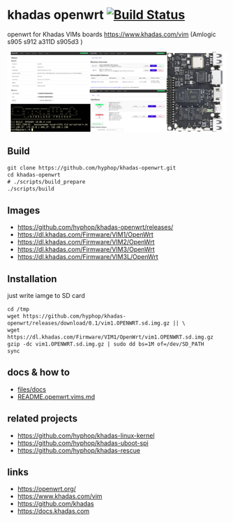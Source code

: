 # khadas openwrt [![Build Status](https://travis-ci.com/hyphop/khadas-openwrt.svg?branch=master)](https://travis-ci.com/hyphop/khadas-openwrt)

openwrt for Khadas VIMs boards https://www.khadas.com/vim (Amlogic s905 s912 a311D s905d3 )

![khadas vims openwrt](pics/khadas_vim1_openwrt.jpg)

## Build

```
git clone https://github.com/hyphop/khadas-openwrt.git
cd khadas-openwrt
# ./scripts/build_prepare
./scripts/build
```

## Images

+ https://github.com/hyphop/khadas-openwrt/releases/
+ https://dl.khadas.com/Firmware/VIM1/OpenWrt
+ https://dl.khadas.com/Firmware/VIM2/OpenWrt
+ https://dl.khadas.com/Firmware/VIM3/OpenWrt
+ https://dl.khadas.com/Firmware/VIM3L/OpenWrt

## Installation

just write iamge to SD card

```
cd /tmp
wget https://github.com/hyphop/khadas-openwrt/releases/download/0.1/vim1.OPENWRT.sd.img.gz || \
wget https://dl.khadas.com/Firmware/VIM1/OpenWrt/vim1.OPENWRT.sd.img.gz
gzip -dc vim1.OPENWRT.sd.img.gz | sudo dd bs=1M of=/dev/SD_PATH
sync
```

## docs & how to

+ [files/docs](files/docs)
+ [README.openwrt.vims.md](README.openwrt.vims.md)

## related projects

+ https://github.com/hyphop/khadas-linux-kernel
+ https://github.com/hyphop/khadas-uboot-spi
+ https://github.com/hyphop/khadas-rescue

## links

+ https://openwrt.org/
+ https://www.khadas.com/vim
+ https://github.com/khadas
+ https://docs.khadas.com
